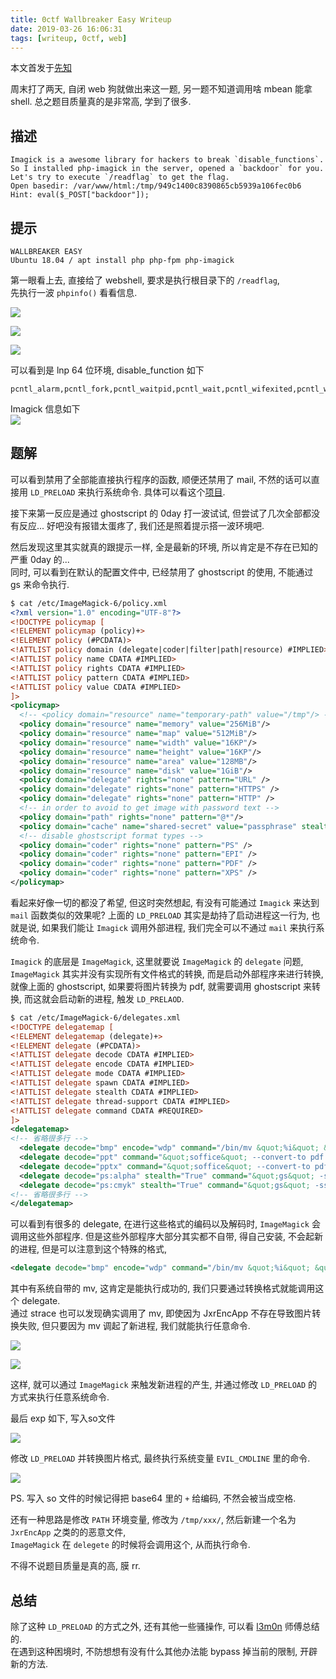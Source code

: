 ```yaml
---
title: 0ctf Wallbreaker Easy Writeup
date: 2019-03-26 16:06:31
tags: [writeup, 0ctf, web]
---
```


本文首发于[先知](https://xz.aliyun.com/t/4589)  

周末打了两天, 自闭 web 狗就做出来这一题, 另一题不知道调用啥 mbean 能拿 shell. 总之题目质量真的是非常高, 学到了很多.  

## 描述
```
Imagick is a awesome library for hackers to break `disable_functions`.
So I installed php-imagick in the server, opened a `backdoor` for you.
Let's try to execute `/readflag` to get the flag.
Open basedir: /var/www/html:/tmp/949c1400c8390865cb5939a106fec0b6
Hint: eval($_POST["backdoor"]);
```

<!--more-->

## 提示
```
WALLBREAKER EASY
Ubuntu 18.04 / apt install php php-fpm php-imagick
```

第一眼看上去, 直接给了 webshell, 要求是执行根目录下的 `/readflag`,  
先执行一波 `phpinfo()` 看看信息.

![](https://i.loli.net/2019/03/25/5c98caa8c8e93.png#center)

![](https://i.loli.net/2019/03/25/5c98caa8cc2e2.png#center)

![](https://i.loli.net/2019/03/25/5c98caa90a2f7.png#center)

可以看到是 lnp 64 位环境, disable_function 如下  
```
pcntl_alarm,pcntl_fork,pcntl_waitpid,pcntl_wait,pcntl_wifexited,pcntl_wifstopped,pcntl_wifsignaled,pcntl_wifcontinued,pcntl_wexitstatus,pcntl_wtermsig,pcntl_wstopsig,pcntl_signal,pcntl_signal_get_handler,pcntl_signal_dispatch,pcntl_get_last_error,pcntl_strerror,pcntl_sigprocmask,pcntl_sigwaitinfo,pcntl_sigtimedwait,pcntl_exec,pcntl_getpriority,pcntl_setpriority,pcntl_async_signals,system,exec,shell_exec,popen,proc_open,passthru,symlink,link,syslog,imap_open,ld,mail
```

Imagick 信息如下  
![](https://i.loli.net/2019/03/25/5c98caa92f03a.png#center)

## 题解

可以看到禁用了全部能直接执行程序的函数, 顺便还禁用了 mail, 不然的话可以直接用 `LD_PRELOAD` 来执行系统命令. 具体可以看这个[项目](https://github.com/yangyangwithgnu/bypass_disablefunc_via_LD_PRELOAD#center).  

接下来第一反应是通过 ghostscript 的 0day 打一波试试, 但尝试了几次全部都没有反应... 好吧没有报错太蛋疼了, 我们还是照着提示搭一波环境吧.  

然后发现这里其实就真的跟提示一样, 全是最新的环境, 所以肯定是不存在已知的严重 0day 的...  
同时, 可以看到在默认的配置文件中, 已经禁用了 ghostscript 的使用, 不能通过 gs 来命令执行.
```xml
$ cat /etc/ImageMagick-6/policy.xml 
<?xml version="1.0" encoding="UTF-8"?>
<!DOCTYPE policymap [
<!ELEMENT policymap (policy)+>
<!ELEMENT policy (#PCDATA)>
<!ATTLIST policy domain (delegate|coder|filter|path|resource) #IMPLIED>
<!ATTLIST policy name CDATA #IMPLIED>
<!ATTLIST policy rights CDATA #IMPLIED>
<!ATTLIST policy pattern CDATA #IMPLIED>
<!ATTLIST policy value CDATA #IMPLIED>
]>
<policymap>
  <!-- <policy domain="resource" name="temporary-path" value="/tmp"/> -->
  <policy domain="resource" name="memory" value="256MiB"/>
  <policy domain="resource" name="map" value="512MiB"/>
  <policy domain="resource" name="width" value="16KP"/>
  <policy domain="resource" name="height" value="16KP"/>
  <policy domain="resource" name="area" value="128MB"/>
  <policy domain="resource" name="disk" value="1GiB"/>
  <policy domain="delegate" rights="none" pattern="URL" />
  <policy domain="delegate" rights="none" pattern="HTTPS" />
  <policy domain="delegate" rights="none" pattern="HTTP" />
  <!-- in order to avoid to get image with password text -->
  <policy domain="path" rights="none" pattern="@*"/>
  <policy domain="cache" name="shared-secret" value="passphrase" stealth="true"/>
  <!-- disable ghostscript format types -->
  <policy domain="coder" rights="none" pattern="PS" />
  <policy domain="coder" rights="none" pattern="EPI" />
  <policy domain="coder" rights="none" pattern="PDF" />
  <policy domain="coder" rights="none" pattern="XPS" />
</policymap>
```

看起来好像一切的都没了希望, 但这时突然想起, 有没有可能通过 `Imagick` 来达到 `mail` 函数类似的效果呢? 上面的 `LD_PRELOAD` 其实是劫持了启动进程这一行为, 也就是说, 如果我们能让 `Imagick` 调用外部进程, 我们完全可以不通过 `mail` 来执行系统命令.  

`Imagick` 的底层是 `ImageMagick`, 这里就要说 `ImageMagick` 的 `delegate` 问题, `ImageMagick` 其实并没有实现所有文件格式的转换, 而是启动外部程序来进行转换, 就像上面的 ghostscript, 如果要将图片转换为 pdf, 就需要调用 ghostscript 来转换, 而这就会启动新的进程, 触发 `LD_PRELAOD`.  

```xml
$ cat /etc/ImageMagick-6/delegates.xml 
<!DOCTYPE delegatemap [
<!ELEMENT delegatemap (delegate)+>
<!ELEMENT delegate (#PCDATA)>
<!ATTLIST delegate decode CDATA #IMPLIED>
<!ATTLIST delegate encode CDATA #IMPLIED>
<!ATTLIST delegate mode CDATA #IMPLIED>
<!ATTLIST delegate spawn CDATA #IMPLIED>
<!ATTLIST delegate stealth CDATA #IMPLIED>
<!ATTLIST delegate thread-support CDATA #IMPLIED>
<!ATTLIST delegate command CDATA #REQUIRED>
]>
<delegatemap>
<!-- 省略很多行 -->
  <delegate decode="bmp" encode="wdp" command="/bin/mv &quot;%i&quot; &quot;%i.bmp&quot;; &quot;JxrEncApp&quot; -i &quot;%i.bmp&quot; -o &quot;%o.jxr&quot;; /bin/mv &quot;%i.bmp&quot; &quot;%i&quot;; /bin/mv &quot;%o.jxr&quot; &quot;%o&quot;"/>
  <delegate decode="ppt" command="&quot;soffice&quot; --convert-to pdf -outdir `dirname &quot;%i&quot;` &quot;%i&quot; 2&gt; &quot;%u&quot;; /bin/mv &quot;%i.pdf&quot; &quot;%o&quot;"/>
  <delegate decode="pptx" command="&quot;soffice&quot; --convert-to pdf -outdir `dirname &quot;%i&quot;` &quot;%i&quot; 2&gt; &quot;%u&quot;; /bin/mv &quot;%i.pdf&quot; &quot;%o&quot;"/>
  <delegate decode="ps:alpha" stealth="True" command="&quot;gs&quot; -sstdout=%%stderr -dQUIET -dSAFER -dBATCH -dNOPAUSE -dNOPROMPT -dMaxBitmap=500000000 -dAlignToPixels=0 -dGridFitTT=2 &quot;-sDEVICE=pngalpha&quot; -dTextAlphaBits=%u -dGraphicsAlphaBits=%u &quot;-r%s&quot; %s &quot;-sOutputFile=%s&quot; &quot;-f%s&quot; &quot;-f%s&quot;"/>
  <delegate decode="ps:cmyk" stealth="True" command="&quot;gs&quot; -sstdout=%%stderr -dQUIET -dSAFER -dBATCH -dNOPAUSE -dNOPROMPT -dMaxBitmap=500000000 -dAlignToPixels=0 -dGridFitTT=2 &quot;-sDEVICE=pamcmyk32&quot; -dTextAlphaBits=%u -dGraphicsAlphaBits=%u &quot;-r%s&quot; %s &quot;-sOutputFile=%s&quot; &quot;-f%s&quot; &quot;-f%s&quot;"/>
<!-- 省略很多行 -->
</delegatemap>
```

可以看到有很多的 delegate, 在进行这些格式的编码以及解码时, `ImageMagick` 会调用这些外部程序. 但是这些外部程序大部分其实都不自带, 得自己安装, 不会起新的进程, 但是可以注意到这个特殊的格式,  
```xml
<delegate decode="bmp" encode="wdp" command="/bin/mv &quot;%i&quot; &quot;%i.bmp&quot;; &quot;JxrEncApp&quot; -i &quot;%i.bmp&quot; -o &quot;%o.jxr&quot;; /bin/mv &quot;%i.bmp&quot; &quot;%i&quot;; /bin/mv &quot;%o.jxr&quot; &quot;%o&quot;"/>
```
其中有系统自带的 mv, 这肯定是能执行成功的, 我们只要通过转换格式就能调用这个 delegate.  
通过 strace 也可以发现确实调用了 mv, 即使因为 JxrEncApp 不存在导致图片转换失败, 但只要因为 mv 调起了新进程, 我们就能执行任意命令.

![](https://i.loli.net/2019/03/25/5c98d6280c9a5.png#center)

![](https://i.loli.net/2019/03/25/5c98d627f3530.png#center) 

这样, 就可以通过 `ImageMagick` 来触发新进程的产生, 并通过修改 `LD_PRELOAD` 的方式来执行任意系统命令.  

最后 exp 如下, 写入so文件  

![](https://i.loli.net/2019/03/25/5c98caa992bb6.png#center)

修改 `LD_PRELOAD` 并转换图片格式, 最终执行系统变量 `EVIL_CMDLINE` 里的命令. 
 
![](https://i.loli.net/2019/03/25/5c98caa98b8aa.png#center)

PS. 写入 so 文件的时候记得把 base64 里的 `+` 给编码, 不然会被当成空格.  

还有一种思路是修改 `PATH` 环境变量, 修改为 `/tmp/xxx/`, 然后新建一个名为 `JxrEncApp` 之类的的恶意文件,  
`ImageMagick` 在 `delegete` 的时候将会调用这个, 从而执行命令.  

不得不说题目质量是真的高, 膜 rr.  

## 总结

除了这种 `LD_PRELOAD` 的方式之外, 还有其他一些骚操作, 可以看 [l3m0n](https://github.com/l3m0n/Bypass_Disable_functions_Shell) 师傅总结的.  
在遇到这种困境时, 不防想想有没有什么其他办法能 bypass 掉当前的限制, 开辟新的方法.  